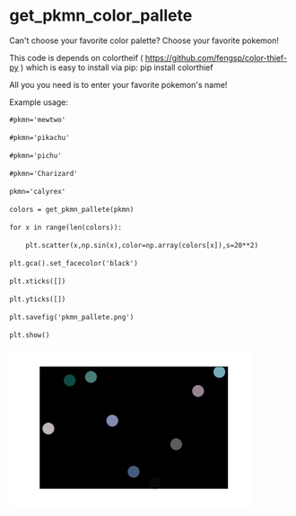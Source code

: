 # get_pkmn_color_pallete
Can't choose your favorite color palette? Choose your favorite pokemon! 

This code is depends on colortheif ( https://github.com/fengsp/color-thief-py ) which is easy to install via pip:
pip install colorthief

All you you need is to enter your favorite pokemon's name!

Example usage:

    #pkmn='mewtwo' 
    
    #pkmn='pikachu'
    
    #pkmn='pichu'

    #pkmn='Charizard'
    
    pkmn='calyrex'
    
    colors = get_pkmn_pallete(pkmn)
    
    for x in range(len(colors)):
    
        plt.scatter(x,np.sin(x),color=np.array(colors[x]),s=20**2)
        
    plt.gca().set_facecolor('black')
    
    plt.xticks([])
    
    plt.yticks([])
    
    plt.savefig('pkmn_pallete.png')
    
    plt.show()


![](pkmn_pallete.png?raw=true)
